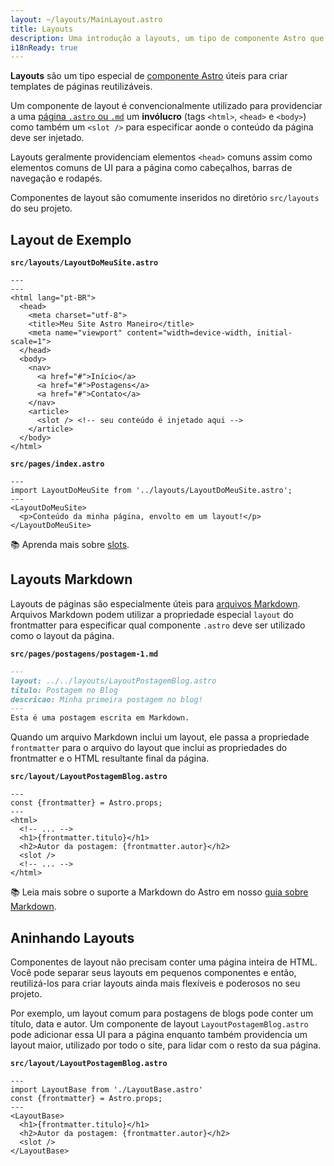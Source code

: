 ```yaml
---
layout: ~/layouts/MainLayout.astro
title: Layouts
description: Uma introdução a layouts, um tipo de componente Astro que é compartilhado entre páginas para layouts comuns.
i18nReady: true
---
```


**Layouts** são um tipo especial de [componente Astro](/pt-br/core-concepts/astro-components/) úteis para criar templates de páginas reutilizáveis.

Um componente de layout é convencionalmente utilizado para providenciar a uma [página `.astro` ou `.md`](/pt-br/core-concepts/astro-pages/) um **invólucro** (tags `<html>`, `<head>` e `<body>`) como também um `<slot />` para especificar aonde o conteúdo da página deve ser injetado.

Layouts geralmente providenciam elementos `<head>` comuns assim como elementos comuns de UI para a página como cabeçalhos, barras de navegação e rodapés. 

Componentes de layout são comumente inseridos no diretório `src/layouts` do seu projeto.

## Layout de Exemplo

**`src/layouts/LayoutDoMeuSite.astro`**

```astro
---
---
<html lang="pt-BR">
  <head>
    <meta charset="utf-8">
    <title>Meu Site Astro Maneiro</title>
    <meta name="viewport" content="width=device-width, initial-scale=1">
  </head>
  <body>
    <nav>
      <a href="#">Início</a>
      <a href="#">Postagens</a>
      <a href="#">Contato</a>
    </nav>
    <article>
      <slot /> <!-- seu conteúdo é injetado aqui -->
    </article>
  </body>
</html>
```

**`src/pages/index.astro`**

```astro {2} /</?LayoutDoMeuSite>/
---
import LayoutDoMeuSite from '../layouts/LayoutDoMeuSite.astro';
---
<LayoutDoMeuSite>
  <p>Conteúdo da minha página, envolto em um layout!</p>
</LayoutDoMeuSite>
```

📚 Aprenda mais sobre [slots](/pt-br/core-concepts/astro-components/#slots).

## Layouts Markdown

Layouts de páginas são especialmente úteis para [arquivos Markdown](/pt-br/guides/markdown-content/#páginas-markdown). Arquivos Markdown podem utilizar a propriedade especial `layout` do frontmatter para especificar qual componente `.astro` deve ser utilizado como o layout da página.

**`src/pages/postagens/postagem-1.md`**

```markdown {2}
---
layout: ../../layouts/LayoutPostagemBlog.astro
titulo: Postagem no Blog
descricao: Minha primeira postagem no blog!
---
Esta é uma postagem escrita em Markdown.
```

Quando um arquivo Markdown inclui um layout, ele passa a propriedade `frontmatter` para o arquivo do layout que inclui as propriedades do frontmatter e o HTML resultante final da página.

**`src/layout/LayoutPostagemBlog.astro`**

```astro /frontmatter(?:.\w+)?/
---
const {frontmatter} = Astro.props;
---
<html>
  <!-- ... -->
  <h1>{frontmatter.titulo}</h1>
  <h2>Autor da postagem: {frontmatter.autor}</h2>
  <slot />
  <!-- ... -->
</html>
```

📚 Leia mais sobre o suporte a Markdown do Astro em nosso [guia sobre Markdown](/pt-br/guides/markdown-content/).

## Aninhando Layouts

Componentes de layout não precisam conter uma página inteira de HTML. Você pode separar seus layouts em pequenos componentes e então, reutilizá-los para criar layouts ainda mais flexíveis e poderosos no seu projeto.

Por exemplo, um layout comum para postagens de blogs pode conter um título, data e autor. Um componente de layout `LayoutPostagemBlog.astro` pode adicionar essa UI para a página enquanto também providencia um layout maior, utilizado por todo o site, para lidar com o resto da sua página.

**`src/layout/LayoutPostagemBlog.astro`**

```astro {2} /</?LayoutBase>/
---
import LayoutBase from './LayoutBase.astro'
const {frontmatter} = Astro.props;
---
<LayoutBase>
  <h1>{frontmatter.titulo}</h1>
  <h2>Autor da postagem: {frontmatter.autor}</h2>
  <slot />
</LayoutBase>
```
